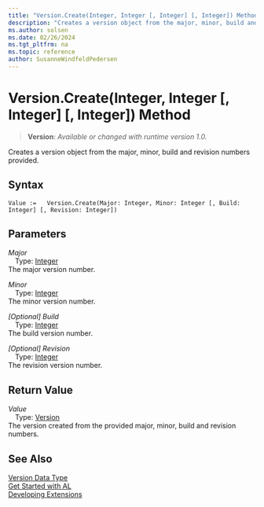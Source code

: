 ```yaml
---
title: "Version.Create(Integer, Integer [, Integer] [, Integer]) Method"
description: "Creates a version object from the major, minor, build and revision numbers provided."
ms.author: solsen
ms.date: 02/26/2024
ms.tgt_pltfrm: na
ms.topic: reference
author: SusanneWindfeldPedersen
---
```

[//]: # (START>DO_NOT_EDIT)
[//]: # (IMPORTANT:Do not edit any of the content between here and the END>DO_NOT_EDIT.)
[//]: # (Any modifications should be made in the .xml files in the ModernDev repo.)
# Version.Create(Integer, Integer [, Integer] [, Integer]) Method
> **Version**: _Available or changed with runtime version 1.0._

Creates a version object from the major, minor, build and revision numbers provided.


## Syntax
```AL
Value :=   Version.Create(Major: Integer, Minor: Integer [, Build: Integer] [, Revision: Integer])
```
## Parameters
*Major*  
&emsp;Type: [Integer](../integer/integer-data-type.md)  
The major version number.  

*Minor*  
&emsp;Type: [Integer](../integer/integer-data-type.md)  
The minor version number.  

*[Optional] Build*  
&emsp;Type: [Integer](../integer/integer-data-type.md)  
The build version number.  

*[Optional] Revision*  
&emsp;Type: [Integer](../integer/integer-data-type.md)  
The revision version number.  


## Return Value
*Value*  
&emsp;Type: [Version](version-data-type.md)  
The version created from the provided major, minor, build and revision numbers.


[//]: # (IMPORTANT: END>DO_NOT_EDIT)
## See Also
[Version Data Type](version-data-type.md)  
[Get Started with AL](../../devenv-get-started.md)  
[Developing Extensions](../../devenv-dev-overview.md)